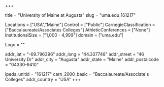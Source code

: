 
+++

title = "University of Maine at Augusta"
slug = "uma.edu_161217"

Locations = ["USA","Maine"]
Control = ["Public"]
CarnegieClassification = ["Baccalaureate/Associates Colleges"]
AthleticConferences = ["None"]
InstitutionalSize = ["1,000 - 4,999"]
domain = ["uma.edu"]

Logo = ""

addr_lat = "-69.796396"
addr_long = "44.337746"
addr_street = "46 University Dr"
addr_city = "Augusta"
addr_state = "Maine"
addr_postalcode = "04330-9410"

ipeds_unitid = "161217"
carn_2000_basic = "Baccalaureate/Associate's Colleges"
addr_country = "USA"
+++
    
